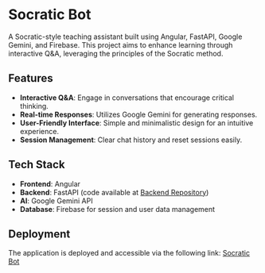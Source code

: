 # Socratic Bot

A Socratic-style teaching assistant built using Angular, FastAPI, Google Gemini, and Firebase. This project aims to enhance learning through interactive Q&A, leveraging the principles of the Socratic method.

## Features

- **Interactive Q&A**: Engage in conversations that encourage critical thinking.
- **Real-time Responses**: Utilizes Google Gemini for generating responses.
- **User-Friendly Interface**: Simple and minimalistic design for an intuitive experience.
- **Session Management**: Clear chat history and reset sessions easily.

## Tech Stack

- **Frontend**: Angular
- **Backend**: FastAPI (code available at [Backend Repository](https://github.com/samueljohnsiby/acharya_backend))
- **AI**: Google Gemini API
- **Database**: Firebase for session and user data management

## Deployment

The application is deployed and accessible via the following link: [Socratic Bot](https://socraticbot-4bc8c.web.app/)

